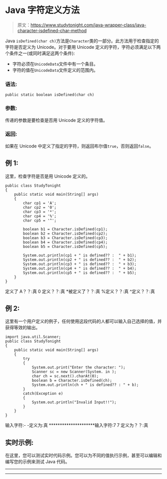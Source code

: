 # Java 字符定义方法

> 原文：<https://www.studytonight.com/java-wrapper-class/java-character-isdefined-char-method>

Java `isDefined(char ch)`方法是`Character`类的一部分。此方法用于检查指定的字符是否定义为 Unicode。对于要用 Unicode 定义的字符，字符必须满足以下两个条件之一(或同时满足这两个条件):

*   字符必须在`UnicodeData`文件中有一个条目。
*   字符的值在`UnicodeData`文件定义的范围内。

### 语法:

```
public static boolean isDefined(char ch) 
```

### 参数:

传递的参数是要检查是否用 Unicode 定义的字符值。

### 返回:

如果在 Unicode 中定义了指定的字符，则返回布尔值`true`，否则返回`false`。

## 例 1:

这里，检查字符是否是用 Unicode 定义的。

```
public class StudyTonight 
{
	public static void main(String[] args) 
	{
		char cp1 = 'A';
		char cp2 = '0';
		char cp3 = '*';
		char cp4 = '%';
		char cp5 = '^';

		boolean b1 = Character.isDefined(cp1);
		boolean b2 = Character.isDefined(cp2);
		boolean b3 = Character.isDefined(cp3);
		boolean b4 = Character.isDefined(cp4);
		boolean b5 = Character.isDefined(cp5);

		System.out.println(cp1 + " is defined?? :  " + b1);
		System.out.println(cp2 + " is defined?? :  " + b2);
		System.out.println(cp3 + " is defined?? :  " + b3);
		System.out.println(cp4 + " is defined?? :  " + b4);
		System.out.println(cp5 + " is defined?? :  " + b5);
	}
}
```

定义了 A？？:真
0 定义？？:真
*被定义了？？:真
%定义？？:真
^定义？？:真

## 例 2:

这里有一个用户定义的例子，任何使用这段代码的人都可以输入自己选择的值，并获得等效的输出。

```
import java.util.Scanner;
public class StudyTonight 
{
	public static void main(String[] args) 
	{
		try 
		{
			System.out.print("Enter the character: ");
			Scanner sc = new Scanner(System. in );
			char ch = sc.next().charAt(0);
			boolean b = Character.isDefined(ch);
			System.out.println(ch + " is defined?? : " + b);
		}
		catch(Exception e) 
		{
			System.out.println("Invalid Input!!");
		}
	}
}
```

输入字符:-
-定义为:真
*********************输入字符:7
7 定义为？？:真

## 实时示例:

在这里，您可以测试实时代码示例。您可以为不同的值执行示例，甚至可以编辑和编写您的示例来测试 Java 代码。

* * *

* * *